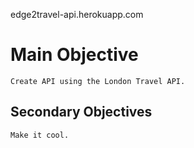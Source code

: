 edge2travel-api.herokuapp.com

# Main Objective
```Create API using the London Travel API.```
## Secondary Objectives
```Make it cool.```
#####